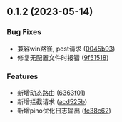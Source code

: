 ## 0.1.2 (2023-05-14)


### Bug Fixes

* 兼容win路径, post请求 ([0045b93](https://github.com/winchesHe/auto-mock/commit/0045b93f8b0ac5a7944e6377e52e0fd5e2bafb26))
* 修复无配置文件时报错 ([9f51518](https://github.com/winchesHe/auto-mock/commit/9f51518fab0a8cc79caaa0de11e2e2272d1e80dc))


### Features

* 新增动态路由 ([6363f01](https://github.com/winchesHe/auto-mock/commit/6363f014929194d9cb50c007c0ea163a3243d17f))
* 新增拦截请求 ([acd525b](https://github.com/winchesHe/auto-mock/commit/acd525b9eb6a5e3f7f8853e204d6afe6fca3eb7a))
* 新增pino优化日志输出 ([fc38c62](https://github.com/winchesHe/auto-mock/commit/fc38c62837fa87e115b5602530b453b7ee8a8313))



